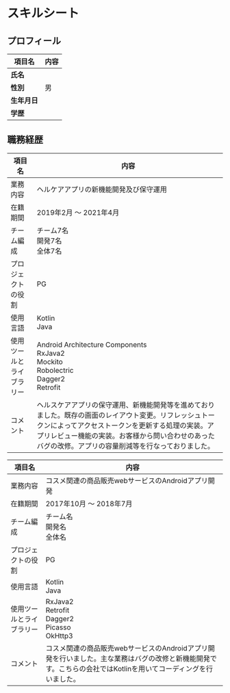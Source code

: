# スキルシート
## プロフィール
| **項目名** | **内容** |
|----|----|
| **氏名** |  |
| **性別** | 男 |
| **生年月日** | |
| **学歴** |  |
## 職務経歴

| **項目名** | **内容** |
|------------|----------|
| 業務内容 | ヘルケアアプリの新機能開発及び保守運用 |
| 在籍期間 | 2019年2月 〜 2021年4月 |
| チーム編成 | チーム7名<br>開発7名<br>全体7名 |
| プロジェクトの役割 | PG |
| 使用言語 | Kotlin<br>Java |
| 使用ツールとライブラリー | Android Architecture Components<br>RxJava2<br>Mockito<br>Robolectric<br>Dagger2<br>Retrofit|
| コメント | ヘルスケアアプリの保守運用、新機能開発等を進めておりました。既存の画面のレイアウト変更。リフレッシュトークンによってアクセストークンを更新する処理の実装。アプリレビュー機能の実装。お客様から問い合わせのあったバグの改修。アプリの容量削減等を行なっておりました。 |

| **項目名** | **内容** |
|------------|----------|
| 業務内容 | コスメ関連の商品販売webサービスのAndroidアプリ開発 |
| 在籍期間 | 2017年10月 〜 2018年7月 |
| チーム編成 | チーム名<br>開発名<br>全体名 |
| プロジェクトの役割 | PG |
| 使用言語 | Kotlin<br>Java |
| 使用ツールとライブラリー | RxJava2<br>Retrofit<br>Dagger2<br>Picasso<br>OkHttp3 |
| コメント | コスメ関連の商品販売webサービスのAndroidアプリ開発を行いました。主な業務はバグの改修と新機能開発です。こちらの会社ではKotlinを用いてコーディングを行いました。 |

